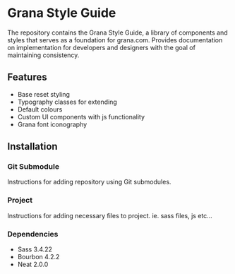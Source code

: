 Grana Style Guide
=================

The repository contains the Grana Style Guide, a library of components and styles 
that serves as a foundation for grana.com. Provides documentation
on implementation for developers and designers with the goal of maintaining consistency.

## Features
- Base reset styling
- Typography classes for extending
- Default colours
- Custom UI components with js functionality
- Grana font iconography

## Installation

### Git Submodule

Instructions for adding repository using Git submodules.

### Project

Instructions for adding necessary files to project. ie. sass files, js etc...

### Dependencies

- Sass 3.4.22 
- Bourbon 4.2.2
- Neat 2.0.0




